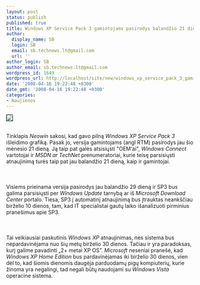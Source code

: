 ```yaml
---
layout: post
status: publish
published: true
title: Windows XP Service Pack 3 gamintojams pasirodys balandžio 21 dieną
author:
  display_name: SB
  login: SB
  email: sb.technews.lt@gmail.com
  url: ''
author_login: SB
author_email: sb.technews.lt@gmail.com
wordpress_id: 1649
wordpress_url: http://localhost/site/new/windows_xp_service_pack_3_gamintojams_pasirodys_balandzio_21_diena/
date: '2008-04-16 19:22:48 +0300'
date_gmt: '2008-04-16 19:22:48 +0300'
categories:
- Naujienos
---
```

<div class="imgright"><img src="http://tbn0.google.com/images?q=tbn:1Fat0IrR4mUQMM:http://www.gadgetell.com/images/012006/windows_xp_logo.jpg" border="1"></div>
<p><br>Tinklapis <i>Neowin</i> sakosi, kad gavo pilną <i>Windows XP Service Pack 3</i> išleidimo grafiką. Pasak jo, versija gamintojams (angl RTM) pasirodys jau šio mėnesio 21 dieną. Ją taip pat galės atsisiųsti &quot;OEM‘ai&quot;, <i>Windows Connect</i> vartotojai ir <i>MSDN ar TechNet</i> prenumeratoriai, kurie teisę parsisiųsti atnaujinimą turės taip pat jau balandžio 21 dieną, kaip ir gamintojai.<br />
<br><br />
<br>Visiems prieinama versija pasirodys jau balandžio 29 dieną ir SP3 bus galima parsisiųsti per <i>Windows Update</i> tarnybą ar iš <i>Microsoft Download Center</i> portalo. Tiesa, SP3 į automatinį atnaujinimą bus įtrauktas neankščiau birželio 10 dienos, tam, kad IT specialistai gautų laiko išanalizuoti pirminius pranešimus apie SP3.<br />
<br><br />
<br>Tai veikiausiai paskutinis <i>Windows XP</i> atnaujinimas, nes sistema bus nepardavinėjama nuo šių metų birželio 30 dienos. Tačiau ir yra paradoksas, kurį galime pavadinti „2+ metai XP OS”. <i>Microsoft</i> neseniai pranešė, kad <i>Windows XP Home Edition</i> bus pardavinėjamas iki birželio 30 dienos, vien dėl to, kad šiomis dienomis daugėja parduodamų pigų kompiuterių, kurie žinoma yra negalingi, tad negali būtų naudojami su <i>Windows Vista</i> operacine sistema.<br />
<br></p>

